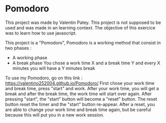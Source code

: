 # Pomodoro
This project was made by Valentin Patey. 
This project is not supposed to be used and was made in an learning context. 
The objective of this exercice was to learn how to use javascript. 

This project is a "Pomodoro", Pomodoro is a working method that consist in two phases :
- A working phase
- A break phase
You chose a work time X and a break time Y and every X minutes you will have a Y minutes break

To use my Pomodoro, go on this link : https://valentino252004.github.io/Pomodoro/
First chose your work time and break time, press "start" and work. After your work time, you will get a break and after the break time, the work time will start over again.
After pressing "start", the "start" button will become a "reset" button. The reset button reset the timer and the "start" button re-appear. After a reset, you are able to change your work time and break time again, but be careful because this will put you in a new work session.